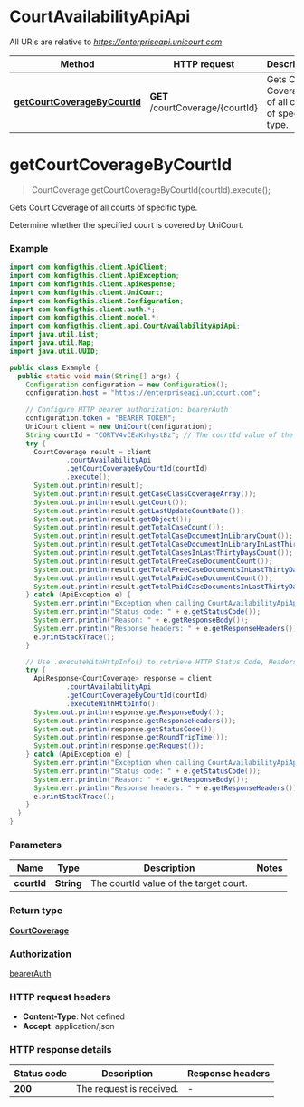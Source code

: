 # CourtAvailabilityApiApi

All URIs are relative to *https://enterpriseapi.unicourt.com*

| Method | HTTP request | Description |
|------------- | ------------- | -------------|
| [**getCourtCoverageByCourtId**](CourtAvailabilityApiApi.md#getCourtCoverageByCourtId) | **GET** /courtCoverage/{courtId} | Gets Court Coverage of all courts of specific type. |


<a name="getCourtCoverageByCourtId"></a>
# **getCourtCoverageByCourtId**
> CourtCoverage getCourtCoverageByCourtId(courtId).execute();

Gets Court Coverage of all courts of specific type.

Determine whether the specified court is covered by UniCourt.

### Example
```java
import com.konfigthis.client.ApiClient;
import com.konfigthis.client.ApiException;
import com.konfigthis.client.ApiResponse;
import com.konfigthis.client.UniCourt;
import com.konfigthis.client.Configuration;
import com.konfigthis.client.auth.*;
import com.konfigthis.client.model.*;
import com.konfigthis.client.api.CourtAvailabilityApiApi;
import java.util.List;
import java.util.Map;
import java.util.UUID;

public class Example {
  public static void main(String[] args) {
    Configuration configuration = new Configuration();
    configuration.host = "https://enterpriseapi.unicourt.com";
    
    // Configure HTTP bearer authorization: bearerAuth
    configuration.token = "BEARER TOKEN";
    UniCourt client = new UniCourt(configuration);
    String courtId = "CORTV4vCEaKrhystBz"; // The courtId value of the target court.
    try {
      CourtCoverage result = client
              .courtAvailabilityApi
              .getCourtCoverageByCourtId(courtId)
              .execute();
      System.out.println(result);
      System.out.println(result.getCaseClassCoverageArray());
      System.out.println(result.getCourt());
      System.out.println(result.getLastUpdateCountDate());
      System.out.println(result.getObject());
      System.out.println(result.getTotalCaseCount());
      System.out.println(result.getTotalCaseDocumentInLibraryCount());
      System.out.println(result.getTotalCaseDocumentInLibraryInLastThirtyDaysCount());
      System.out.println(result.getTotalCasesInLastThirtyDaysCount());
      System.out.println(result.getTotalFreeCaseDocumentCount());
      System.out.println(result.getTotalFreeCaseDocumentsInLastThirtyDaysCount());
      System.out.println(result.getTotalPaidCaseDocumentCount());
      System.out.println(result.getTotalPaidCaseDocumentsInLastThirtyDaysCount());
    } catch (ApiException e) {
      System.err.println("Exception when calling CourtAvailabilityApiApi#getCourtCoverageByCourtId");
      System.err.println("Status code: " + e.getStatusCode());
      System.err.println("Reason: " + e.getResponseBody());
      System.err.println("Response headers: " + e.getResponseHeaders());
      e.printStackTrace();
    }

    // Use .executeWithHttpInfo() to retrieve HTTP Status Code, Headers and Request
    try {
      ApiResponse<CourtCoverage> response = client
              .courtAvailabilityApi
              .getCourtCoverageByCourtId(courtId)
              .executeWithHttpInfo();
      System.out.println(response.getResponseBody());
      System.out.println(response.getResponseHeaders());
      System.out.println(response.getStatusCode());
      System.out.println(response.getRoundTripTime());
      System.out.println(response.getRequest());
    } catch (ApiException e) {
      System.err.println("Exception when calling CourtAvailabilityApiApi#getCourtCoverageByCourtId");
      System.err.println("Status code: " + e.getStatusCode());
      System.err.println("Reason: " + e.getResponseBody());
      System.err.println("Response headers: " + e.getResponseHeaders());
      e.printStackTrace();
    }
  }
}

```

### Parameters

| Name | Type | Description  | Notes |
|------------- | ------------- | ------------- | -------------|
| **courtId** | **String**| The courtId value of the target court. | |

### Return type

[**CourtCoverage**](CourtCoverage.md)

### Authorization

[bearerAuth](../README.md#bearerAuth)

### HTTP request headers

 - **Content-Type**: Not defined
 - **Accept**: application/json

### HTTP response details
| Status code | Description | Response headers |
|-------------|-------------|------------------|
| **200** | The request is received. |  -  |

